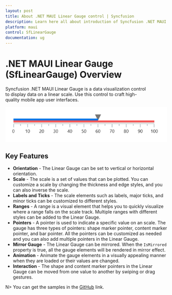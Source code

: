 ```yaml
---
layout: post
title: About .NET MAUI Linear Gauge control | Syncfusion
description: Learn here all about introduction of Syncfusion .NET MAUI Linear Gauge (SfLinearGauge) control, its features, and more.
platform: maui
control: SfLinearGauge
documentation: ug
---
```


# .NET MAUI Linear Gauge (SfLinearGauge) Overview

Syncfusion .NET MAUI Linear Gauge is a data visualization control to display data on a linear scale. Use this control to craft high-quality mobile app user interfaces.

![Overview .NET MAUI linear gauge](images/basic_elements.PNG)

## Key Features

* **Orientation** - The Linear Gauge can be set to vertical or horizontal orientation.
* **Scale** - The scale is a set of values that can be plotted. You can customize a scale by changing the thickness and edge styles, and you can also inverse the scale.
* **Labels and Ticks** - The scale elements such as labels, major ticks, and minor ticks can be customized to different styles.
* **Ranges** - A range is a visual element that helps you to quickly visualize where a range falls on the scale track. Multiple ranges with different styles can be added to the Linear Gauge.
* **Pointers** - A pointer is used to indicate a specific value on an scale. The gauge has three types of pointers: shape marker pointer, content marker pointer, and bar pointer. All the pointers can be customized as needed and you can also add multiple pointers in the Linear Gauge.
* **Mirror Gauge** - The Linear Gauge can be mirrored. When the `IsMirrored` property is true, all the gauge elements will be rendered in mirror effect. 
* **Animation** - Animate the gauge elements in a visually appealing manner when they are loaded or their values are changed.
* **Interaction** - The shape and content marker pointers in the Linear Gauge can be moved from one value to another by swiping or drag gestures.


N> You can get the samples in the [GitHub](https://github.com/syncfusion/maui-demos) link.